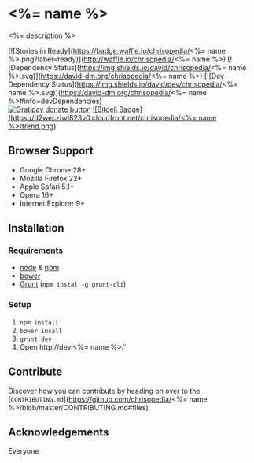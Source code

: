 # <%= name %>

<%= description %>

[![Stories in Ready](https://badge.waffle.io/chrisopedia/<%= name %>.png?label=ready)](http://waffle.io/chrisopedia/<%= name %>)
[![Dependency Status](https://img.shields.io/david/chrisopedia/<%= name %>.svg)](https://david-dm.org/chrisopedia/<%= name %>)
[![Dev Dependency Status](https://img.shields.io/david/dev/chrisopedia/<%= name %>.svg)](https://david-dm.org/chrisopedia/<%= name %>#info=devDependencies)<br/>
[![Gratipay donate button](https://img.shields.io/gratipay/chrisopedia.svg)](https://www.gratipay.com/chrisopedia/ "Donate weekly to this project using Gratipay")
[![Bitdeli Badge](https://d2weczhvl823v0.cloudfront.net/chrisopedia/<%= name %>/trend.png)](https://bitdeli.com/free "Bitdeli Badge")

## Browser Support

- Google Chrome 28+
- Mozilla Firefox 22+
- Apple Safari 5.1+
- Opera 16+
- Internet Explorer 9+

## Installation

### Requirements

- [node](http://nodejs.org/) & [npm](https://npmjs.org/)
- [bower](http://bower.io/)
- [Grunt](http://gruntjs.com/) (`npm instal -g grunt-cli`)

### Setup

1. `npm install`
2. `bower insall`
3. `grunt dev`
3. Open http://dev.<%= name %>/`

## Contribute

Discover how you can contribute by heading on over to the [`CONTRIBUTING.md`](https://github.com/chrisopedia/<%= name %>/blob/master/CONTRIBUTING.md#files).

## Acknowledgements

Everyone

